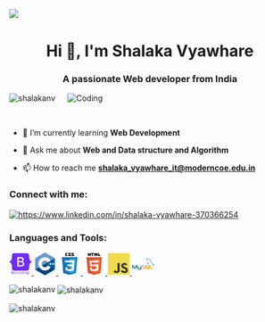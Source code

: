 <img src="https://thumbs.dreamstime.com/b/web-development-concept-person-using-laptop-web-development-concept-person-using-laptop-white-table-178393160.jpg">

<h1 align="center">Hi 👋, I'm Shalaka Vyawhare</h1>
<h3 align="center">A passionate Web developer from India</h3>

<img align="right" alt="Coding" width="400" src="[[[https://lh5.googleusercontent.com/proxy/WaTn6Bj1pMyAx_FZ5DLJwLZwUZbcWG4Bn73McX7A-EnqEbbdcGJ59TdN9x4LgsFpzuW5MGw](https://www.google.com/url?sa=i&url=https%3A%2F%2Fanipixart.com%2Fcourse%2Fweb-designing&psig=AOvVaw0B7uUae-sKNhyE1iI26F9c&ust=1714495773940000&source=images&cd=vfe&opi=89978449&ved=0CBEQjRxqFwoTCLDusM_w54UDFQAAAAAdAAAAABAJ](https://www.google.com/url?sa=i&url=https%3A%2F%2Findoanalytica.com%2Fwebsite-development%2F&psig=AOvVaw0B7uUae-sKNhyE1iI26F9c&ust=1714495773940000&source=images&cd=vfe&opi=89978449&ved=0CBEQjRxqFwoTCLDusM_w54UDFQAAAAAdAAAAABAO)](https://www.google.com/url?sa=i&url=https%3A%2F%2Fin.pinterest.com%2Fpin%2F204702745549241158%2F&psig=AOvVaw0B7uUae-sKNhyE1iI26F9c&ust=1714495773940000&source=images&cd=vfe&opi=89978449&ved=0CBEQjRxqFwoTCLDusM_w54UDFQAAAAAdAAAAABAX)](https://i.pinimg.com/originals/2a/53/65/2a53651a35816f499270d8275fd5318f.gif)">

<p align="left"> <img src="https://komarev.com/ghpvc/?username=shalakanv&label=Profile%20views&color=0e75b6&style=flat" alt="shalakanv" /> </p>

<p align="left"> <a href="https://twitter.com/" target="blank"><img src="https://img.shields.io/twitter/follow/?logo=twitter&style=for-the-badge" alt="" /></a> </p>

- 🌱 I’m currently learning **Web Development**

- 💬 Ask me about **Web and Data structure and Algorithm**

- 📫 How to reach me **shalaka_vyawhare_it@moderncoe.edu.in**

<h3 align="left">Connect with me:</h3>
<p align="left">
<a href="https://linkedin.com/in/https://www.linkedin.com/in/shalaka-vyawhare-370366254" target="blank"><img align="center" src="https://raw.githubusercontent.com/rahuldkjain/github-profile-readme-generator/master/src/images/icons/Social/linked-in-alt.svg" alt="https://www.linkedin.com/in/shalaka-vyawhare-370366254" height="30" width="40" /></a>
</p>

<h3 align="left">Languages and Tools:</h3>
<p align="left"> <a href="https://getbootstrap.com" target="_blank" rel="noreferrer"> <img src="https://raw.githubusercontent.com/devicons/devicon/master/icons/bootstrap/bootstrap-plain-wordmark.svg" alt="bootstrap" width="40" height="40"/> </a> <a href="https://www.w3schools.com/cpp/" target="_blank" rel="noreferrer"> <img src="https://raw.githubusercontent.com/devicons/devicon/master/icons/cplusplus/cplusplus-original.svg" alt="cplusplus" width="40" height="40"/> </a> <a href="https://www.w3schools.com/css/" target="_blank" rel="noreferrer"> <img src="https://raw.githubusercontent.com/devicons/devicon/master/icons/css3/css3-original-wordmark.svg" alt="css3" width="40" height="40"/> </a> <a href="https://www.w3.org/html/" target="_blank" rel="noreferrer"> <img src="https://raw.githubusercontent.com/devicons/devicon/master/icons/html5/html5-original-wordmark.svg" alt="html5" width="40" height="40"/> </a> <a href="https://developer.mozilla.org/en-US/docs/Web/JavaScript" target="_blank" rel="noreferrer"> <img src="https://raw.githubusercontent.com/devicons/devicon/master/icons/javascript/javascript-original.svg" alt="javascript" width="40" height="40"/> </a> <a href="https://www.mysql.com/" target="_blank" rel="noreferrer"> <img src="https://raw.githubusercontent.com/devicons/devicon/master/icons/mysql/mysql-original-wordmark.svg" alt="mysql" width="40" height="40"/> </a> </p>

<p><img align="left" src="https://github-readme-stats.vercel.app/api/top-langs?username=shalakanv&show_icons=true&locale=en&layout=compact" alt="shalakanv" /></p>

<p>&nbsp;<img align="center" src="https://github-readme-stats.vercel.app/api?username=shalakanv&show_icons=true&locale=en" alt="shalakanv" /></p>

<p><img align="center" src="https://github-readme-streak-stats.herokuapp.com/?user=shalakanv&" alt="shalakanv" /></p>
